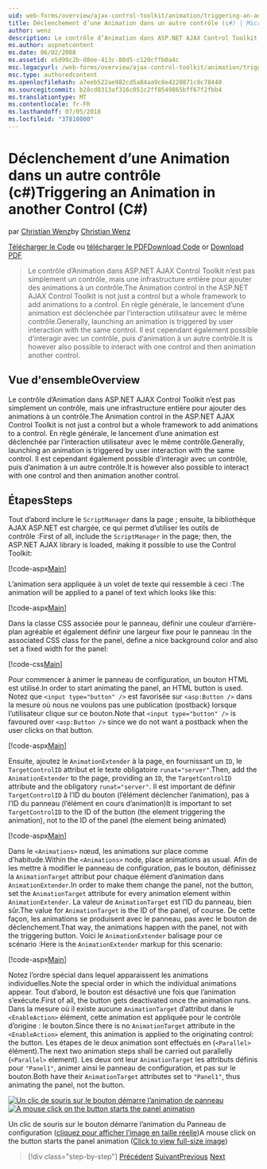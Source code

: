 ```yaml
---
uid: web-forms/overview/ajax-control-toolkit/animation/triggering-an-animation-in-another-control-cs
title: Déclenchement d’une Animation dans un autre contrôle (c#) | Microsoft Docs
author: wenz
description: Le contrôle d’Animation dans ASP.NET AJAX Control Toolkit n’est pas simplement un contrôle, mais une infrastructure entière pour ajouter des animations à un contrôle. En règle générale, en lançant un...
ms.author: aspnetcontent
ms.date: 06/02/2008
ms.assetid: e5d99c2b-d8ee-413c-80d5-c120cffb0a4c
msc.legacyurl: /web-forms/overview/ajax-control-toolkit/animation/triggering-an-animation-in-another-control-cs
msc.type: authoredcontent
ms.openlocfilehash: a7eeb522ae982cd5a84aa9c8e4228871c8c78440
ms.sourcegitcommit: b28cd0313af316c051c2ff8549865bff67f2fbb4
ms.translationtype: MT
ms.contentlocale: fr-FR
ms.lasthandoff: 07/05/2018
ms.locfileid: "37810800"
---
```

<a name="triggering-an-animation-in-another-control-c"></a><span data-ttu-id="e413a-104">Déclenchement d’une Animation dans un autre contrôle (c#)</span><span class="sxs-lookup"><span data-stu-id="e413a-104">Triggering an Animation in another Control (C#)</span></span>
====================
<span data-ttu-id="e413a-105">par [Christian Wenz](https://github.com/wenz)</span><span class="sxs-lookup"><span data-stu-id="e413a-105">by [Christian Wenz](https://github.com/wenz)</span></span>

<span data-ttu-id="e413a-106">[Télécharger le Code](http://download.microsoft.com/download/f/9/a/f9a26acd-8df4-4484-8a18-199e4598f411/Animation8.cs.zip) ou [télécharger le PDF](http://download.microsoft.com/download/6/7/1/6718d452-ff89-4d3f-a90e-c74ec2d636a3/animation8CS.pdf)</span><span class="sxs-lookup"><span data-stu-id="e413a-106">[Download Code](http://download.microsoft.com/download/f/9/a/f9a26acd-8df4-4484-8a18-199e4598f411/Animation8.cs.zip) or [Download PDF](http://download.microsoft.com/download/6/7/1/6718d452-ff89-4d3f-a90e-c74ec2d636a3/animation8CS.pdf)</span></span>

> <span data-ttu-id="e413a-107">Le contrôle d’Animation dans ASP.NET AJAX Control Toolkit n’est pas simplement un contrôle, mais une infrastructure entière pour ajouter des animations à un contrôle.</span><span class="sxs-lookup"><span data-stu-id="e413a-107">The Animation control in the ASP.NET AJAX Control Toolkit is not just a control but a whole framework to add animations to a control.</span></span> <span data-ttu-id="e413a-108">En règle générale, le lancement d’une animation est déclenchée par l’interaction utilisateur avec le même contrôle.</span><span class="sxs-lookup"><span data-stu-id="e413a-108">Generally, launching an animation is triggered by user interaction with the same control.</span></span> <span data-ttu-id="e413a-109">Il est cependant également possible d’interagir avec un contrôle, puis d’animation à un autre contrôle.</span><span class="sxs-lookup"><span data-stu-id="e413a-109">It is however also possible to interact with one control and then animation another control.</span></span>


## <a name="overview"></a><span data-ttu-id="e413a-110">Vue d'ensemble</span><span class="sxs-lookup"><span data-stu-id="e413a-110">Overview</span></span>

<span data-ttu-id="e413a-111">Le contrôle d’Animation dans ASP.NET AJAX Control Toolkit n’est pas simplement un contrôle, mais une infrastructure entière pour ajouter des animations à un contrôle.</span><span class="sxs-lookup"><span data-stu-id="e413a-111">The Animation control in the ASP.NET AJAX Control Toolkit is not just a control but a whole framework to add animations to a control.</span></span> <span data-ttu-id="e413a-112">En règle générale, le lancement d’une animation est déclenchée par l’interaction utilisateur avec le même contrôle.</span><span class="sxs-lookup"><span data-stu-id="e413a-112">Generally, launching an animation is triggered by user interaction with the same control.</span></span> <span data-ttu-id="e413a-113">Il est cependant également possible d’interagir avec un contrôle, puis d’animation à un autre contrôle.</span><span class="sxs-lookup"><span data-stu-id="e413a-113">It is however also possible to interact with one control and then animation another control.</span></span>

## <a name="steps"></a><span data-ttu-id="e413a-114">Étapes</span><span class="sxs-lookup"><span data-stu-id="e413a-114">Steps</span></span>

<span data-ttu-id="e413a-115">Tout d’abord inclure le `ScriptManager` dans la page ; ensuite, la bibliothèque AJAX ASP.NET est chargée, ce qui permet d’utiliser les outils de contrôle :</span><span class="sxs-lookup"><span data-stu-id="e413a-115">First of all, include the `ScriptManager` in the page; then, the ASP.NET AJAX library is loaded, making it possible to use the Control Toolkit:</span></span>

[!code-aspx[Main](triggering-an-animation-in-another-control-cs/samples/sample1.aspx)]

<span data-ttu-id="e413a-116">L’animation sera appliquée à un volet de texte qui ressemble à ceci :</span><span class="sxs-lookup"><span data-stu-id="e413a-116">The animation will be applied to a panel of text which looks like this:</span></span>

[!code-aspx[Main](triggering-an-animation-in-another-control-cs/samples/sample2.aspx)]

<span data-ttu-id="e413a-117">Dans la classe CSS associée pour le panneau, définir une couleur d’arrière-plan agréable et également définir une largeur fixe pour le panneau :</span><span class="sxs-lookup"><span data-stu-id="e413a-117">In the associated CSS class for the panel, define a nice background color and also set a fixed width for the panel:</span></span>

[!code-css[Main](triggering-an-animation-in-another-control-cs/samples/sample3.css)]

<span data-ttu-id="e413a-118">Pour commencer à animer le panneau de configuration, un bouton HTML est utilisé.</span><span class="sxs-lookup"><span data-stu-id="e413a-118">In order to start animating the panel, an HTML button is used.</span></span> <span data-ttu-id="e413a-119">Notez que `<input type="button" />` est favorisée sur `<asp:Button />` dans la mesure où nous ne voulons pas une publication (postback) lorsque l’utilisateur clique sur ce bouton.</span><span class="sxs-lookup"><span data-stu-id="e413a-119">Note that `<input type="button" />` is favoured over `<asp:Button />` since we do not want a postback when the user clicks on that button.</span></span>

[!code-aspx[Main](triggering-an-animation-in-another-control-cs/samples/sample4.aspx)]

<span data-ttu-id="e413a-120">Ensuite, ajoutez le `AnimationExtender` à la page, en fournissant un `ID`, le `TargetControlID` attribut et le texte obligatoire `runat="server"`.</span><span class="sxs-lookup"><span data-stu-id="e413a-120">Then, add the `AnimationExtender` to the page, providing an `ID`, the `TargetControlID` attribute and the obligatory `runat="server"`.</span></span> <span data-ttu-id="e413a-121">Il est important de définir `TargetControlID` à l’ID du bouton (l’élément déclencher l’animation), pas à l’ID du panneau (l’élément en cours d’animation)</span><span class="sxs-lookup"><span data-stu-id="e413a-121">It is important to set `TargetControlID` to the ID of the button (the element triggering the animation), not to the ID of the panel (the element being animated)</span></span>

[!code-aspx[Main](triggering-an-animation-in-another-control-cs/samples/sample5.aspx)]

<span data-ttu-id="e413a-122">Dans le `<Animations>` nœud, les animations sur place comme d’habitude.</span><span class="sxs-lookup"><span data-stu-id="e413a-122">Within the `<Animations>` node, place animations as usual.</span></span> <span data-ttu-id="e413a-123">Afin de les mettre à modifier le panneau de configuration, pas le bouton, définissez la `AnimationTarget` attribut pour chaque élément d’animation dans `AnimationExtender`.</span><span class="sxs-lookup"><span data-stu-id="e413a-123">In order to make them change the panel, not the button, set the `AnimationTarget` attribute for every animation element within `AnimationExtender`.</span></span> <span data-ttu-id="e413a-124">La valeur de `AnimationTarget` est l’ID du panneau, bien sûr.</span><span class="sxs-lookup"><span data-stu-id="e413a-124">The value for `AnimationTarget` is the ID of the panel, of course.</span></span> <span data-ttu-id="e413a-125">De cette façon, les animations se produisent avec le panneau, pas avec le bouton de déclenchement.</span><span class="sxs-lookup"><span data-stu-id="e413a-125">That way, the animations happen with the panel, not with the triggering button.</span></span> <span data-ttu-id="e413a-126">Voici le `AnimationExtender` balisage pour ce scénario :</span><span class="sxs-lookup"><span data-stu-id="e413a-126">Here is the `AnimationExtender` markup for this scenario:</span></span>

[!code-aspx[Main](triggering-an-animation-in-another-control-cs/samples/sample6.aspx)]

<span data-ttu-id="e413a-127">Notez l’ordre spécial dans lequel apparaissent les animations individuelles.</span><span class="sxs-lookup"><span data-stu-id="e413a-127">Note the special order in which the individual animations appear.</span></span> <span data-ttu-id="e413a-128">Tout d’abord, le bouton est désactivé une fois que l’animation s’exécute.</span><span class="sxs-lookup"><span data-stu-id="e413a-128">First of all, the button gets deactivated once the animation runs.</span></span> <span data-ttu-id="e413a-129">Dans la mesure où il existe aucune `AnimationTarget` d’attribut dans le `<EnableAction>` élément, cette animation est appliquée pour le contrôle d’origine : le bouton.</span><span class="sxs-lookup"><span data-stu-id="e413a-129">Since there is no `AnimationTarget` attribute in the `<EnableAction>` element, this animation is applied to the originating control: the button.</span></span> <span data-ttu-id="e413a-130">Les étapes de le deux animation sont effectués en (`<Parallel>` élément).</span><span class="sxs-lookup"><span data-stu-id="e413a-130">The next two animation steps shall be carried out parallelly (`<Parallel>` element).</span></span> <span data-ttu-id="e413a-131">Les deux ont leur `AnimationTarget` les attributs définis pour `"Panel1"`, animer ainsi le panneau de configuration, et pas sur le bouton.</span><span class="sxs-lookup"><span data-stu-id="e413a-131">Both have their `AnimationTarget` attributes set to `"Panel1"`, thus animating the panel, not the button.</span></span>


<span data-ttu-id="e413a-132">[![Un clic de souris sur le bouton démarre l’animation de panneau](triggering-an-animation-in-another-control-cs/_static/image2.png)](triggering-an-animation-in-another-control-cs/_static/image1.png)</span><span class="sxs-lookup"><span data-stu-id="e413a-132">[![A mouse click on the button starts the panel animation](triggering-an-animation-in-another-control-cs/_static/image2.png)](triggering-an-animation-in-another-control-cs/_static/image1.png)</span></span>

<span data-ttu-id="e413a-133">Un clic de souris sur le bouton démarre l’animation du Panneau de configuration ([cliquez pour afficher l’image en taille réelle](triggering-an-animation-in-another-control-cs/_static/image3.png))</span><span class="sxs-lookup"><span data-stu-id="e413a-133">A mouse click on the button starts the panel animation ([Click to view full-size image](triggering-an-animation-in-another-control-cs/_static/image3.png))</span></span>

> [!div class="step-by-step"]
> <span data-ttu-id="e413a-134">[Précédent](disabling-actions-during-animation-cs.md)
> [Suivant](modifying-animations-from-the-server-side-cs.md)</span><span class="sxs-lookup"><span data-stu-id="e413a-134">[Previous](disabling-actions-during-animation-cs.md)
[Next](modifying-animations-from-the-server-side-cs.md)</span></span>
